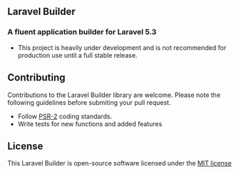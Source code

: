 ## Laravel Builder

### A fluent application builder for Laravel 5.3

- This project is heavily under development and is not recommended for production use until a full stable release. 



## Contributing

Contributions to the Laravel Builder library are welcome. Please note the following guidelines before submiting your pull request.

- Follow [PSR-2](http://www.php-fig.org/psr/psr-2/) coding standards.
- Write tests for new functions and added features

## License

This Laravel Builder is open-source software licensed under the [MIT license](http://opensource.org/licenses/MIT)